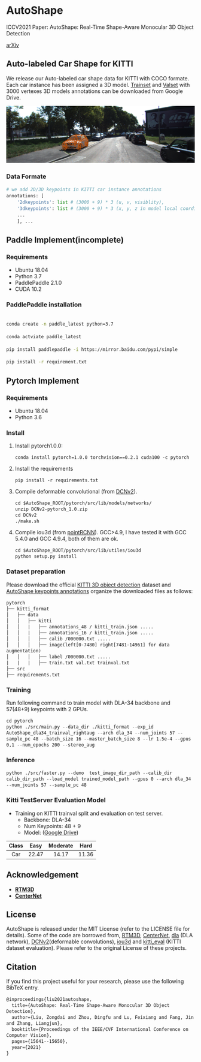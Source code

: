 # AutoShape
ICCV2021 Paper: AutoShape: Real-Time Shape-Aware Monocular 3D Object Detection

[arXiv](https://arxiv.org/abs/2108.11127)
## Auto-labeled Car Shape for KITTI
We release our Auto-labeled car shape data for KITTI with COCO formate. Each car instance has been assigned a 3D model. [Trainset](https://drive.google.com/file/d/1U6d4Z0l4FsAKUiv6jehT7esgsJ5ULWaI/view?usp=sharing) and [Valset](https://drive.google.com/file/d/1KfHiPOjWyV-pW3jxyTogzG07KjLvsF2g/view?usp=sharing) with  3000 vertexes 3D models annotations can be downloaded from Google Drive. 


<img src="https://github.com/zongdai/AutoShape/blob/main/README/autoshape_data_exmaple.png" width="860"/>

### Data Formate
```python
# we add 2D/3D keypoints in KITTI car instance annotations
annotations: [
    '2dkeypoints': list # (3000 + 9) * 3 (u, v, visiblity),
    '3dkeypoints': list # (3000 + 9) * 3 (x, y, z in model local coordinate)
    ...
    ], ...
```
## Paddle Implement(incomplete)
### Requirements
*   Ubuntu 18.04
*   Python 3.7
*   PaddlePaddle 2.1.0
*   CUDA 10.2
### PaddlePaddle installation
```bash

conda create -n paddle_latest python=3.7

conda actviate paddle_latest

pip install paddlepaddle -i https://mirror.baidu.com/pypi/simple

pip install -r requirement.txt
```
## Pytorch Implement
### Requirements
*   Ubuntu 18.04
*   Python 3.6
### Install
1. Install pytorch1.0.0:
    ~~~
    conda install pytorch=1.0.0 torchvision==0.2.1 cuda100 -c pytorch
    ~~~
2. Install the requirements
    ~~~
    pip install -r requirements.txt
    ~~~
3. Compile deformable convolutional (from [DCNv2](https://github.com/CharlesShang/DCNv2/tree/pytorch_0.4)).
    ~~~
    cd $AutoShape_ROOT/pytorch/src/lib/models/networks/ 
    unzip DCNv2-pytorch_1.0.zip
    cd DCNv2
    ./make.sh
    ~~~
4. Compile iou3d (from [pointRCNN](https://github.com/sshaoshuai/PointRCNN)). GCC>4.9, I have tested it with GCC 5.4.0 and GCC 4.9.4, both of them are ok. 
    ~~~
    cd $AutoShape_ROOT/pytorch/src/lib/utiles/iou3d
    python setup.py install
    ~~~
### Dataset preparation
Please download the official [KITTI 3D object detection](http://www.cvlibs.net/datasets/kitti/eval_object.php?obj_benchmark=3d) dataset and [AutoShape keypoints annotations](https://drive.google.com/file/d/1iMKU9OGLbNRHqclQUd9O9JUrQ0qNkgjy/view?usp=sharing) organize the downloaded files as follows: 
```
pytorch
├── kitti_format
│   ├── data
│   │   ├── kitti
│   │   |   ├── annotations_48 / kitti_train.json .....
│   │   |   ├── annotations_16 / kitti_train.json .....
│   │   │   ├── calib /000000.txt .....
│   │   │   ├── image(left[0-7480] right[7481-14961] for data augmentation)
│   │   │   ├── label /000000.txt .....
|   |   |   ├── train.txt val.txt trainval.txt
├── src
├── requirements.txt
``` 
### Training
Run following command to train model with DLA-34 backbone and 57(48+9) keypoints with 2 GPUs.
   ~~~
   cd pytorch
   python ./src/main.py --data_dir ./kitti_format --exp_id AutoShape_dla34_trainval_rightaug --arch dla_34 --num_joints 57 --sample_pc 48 --batch_size 16 --master_batch_size 8 --lr 1.5e-4 --gpus 0,1 --num_epochs 200 --stereo_aug
   ~~~

### Inference
~~~
python ./src/faster.py --demo  test_image_dir_path --calib_dir calib_dir_path --load_model trained_model_path --gpus 0 --arch dla_34 --num_joints 57 --sample_pc 48
~~~
### Kitti TestServer Evaluation Model

- Training on KITTI trainval split and evaluation on test server.
    - Backbone: DLA-34
    - Num Keypoints: 48 + 9
    - Model: ([Google Drive](https://drive.google.com/file/d/1mTIl2pSw1ekL4i7BmmO_HGtCjS_hFCTf/view?usp=sharing))
    
| Class      |Easy      | Moderate     |Hard       |
| :----:     | :----:   | :----:       |:----:                   
| Car        | 22.47    | 14.17        | 11.36    


## Acknowledgement
- [**RTM3D**](https://github.com/Banconxuan/RTM3D)
- [**CenterNet**](https://github.com/xingyizhou/CenterNet)
## License

AutoShape is released under the MIT License (refer to the LICENSE file for details).
Some of the code are borrowed from, [RTM3D](https://github.com/Banconxuan/RTM3D), [CenterNet](https://github.com/xingyizhou/CenterNet), [dla](https://github.com/ucbdrive/dla) (DLA network), [DCNv2](https://github.com/CharlesShang/DCNv2)(deformable convolutions), [iou3d](https://github.com/sshaoshuai/PointRCNN) and [kitti_eval](https://github.com/prclibo/kitti_eval) (KITTI dataset evaluation). Please refer to the original License of these projects.
## Citation

If you find this project useful for your research, please use the following BibTeX entry.

    
    @inproceedings{liu2021autoshape,
      title={AutoShape: Real-Time Shape-Aware Monocular 3D Object Detection},
      author={Liu, Zongdai and Zhou, Dingfu and Lu, Feixiang and Fang, Jin and Zhang, Liangjun},
      booktitle={Proceedings of the IEEE/CVF International Conference on Computer Vision},
      pages={15641--15650},
      year={2021}
    }
    
